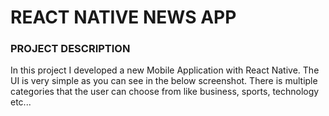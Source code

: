 # REACT NATIVE NEWS APP
### PROJECT DESCRIPTION
In this project I developed a new Mobile Application with React Native. The UI is very simple as you can see in the below screenshot. There is multiple categories that the user can choose from like business, sports, technology etc...


